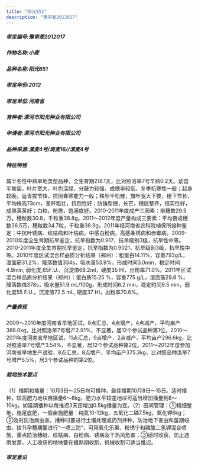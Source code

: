 ```yaml
---
title: "阳光851"
description: "豫审麦2012017"
---
```

##### 审定编号:豫审麦2012017

##### 作物名称:小麦

##### 品种名称:阳光851

##### 审定年份:2012

##### 审定单位:河南省

##### 育种者:漯河市阳光种业有限公司

##### 申请者:漯河市阳光种业有限公司

##### 品种来源:漯麦4号/周麦16//漯麦4号


##### 特征特性
属半冬性中熟旱地类型品种，全生育期218.1天，比对照洛旱7号早熟0.2天。幼苗半匍匐，叶片宽大，叶色深绿，分蘖力较强，成穗率较低，冬季抗寒性一般；起身较晚，返青拔节快，抗倒春寒能力一般；株型半松散，旗叶宽大下披，穗下节长，平均株高73cm，茎秆粗壮，抗倒性好；纺锤型穗，长芒，穗层整齐，结实性好，成熟落黄好；白粒，粉质，饱满度好。2010-2011年度成产三因素：亩穗数29.5万，穗粒数30.8，千粒重38.8g。2011～2012年度产量构成三要素：平均亩成穗数36.5万，穗粒数34.7粒，千粒重38.9g。2011年经河南省农科院植保所接种鉴定：中抗叶锈病、纹枯病和叶枯病，中感白粉病，高感条锈病和赤霉病。2009-2010年度全生育期抗旱鉴定，抗旱指数为0.917，抗旱级别3级，抗旱性中等。2010-2011年度全生育期抗旱鉴定，抗旱指数为0.9021，抗旱级别3级，抗旱性中等。2010年度区试混合样品质分析结果（郑州）：粗蛋白14.11%，容重793g/L，湿面筋31.2%，降落数值334s，吸水量53.9%，形成时间3.0min，稳定时间4.9min, 弱化度,65F.U.，沉淀值68.2ml，硬度35 HI，出粉率71.0%。2011年区试混合样品质分析结果（郑州）：蛋白质15.25 %，容重775 g/L，湿面筋29.8 %，降落数值378s，吸水量51.9 mL/100g，形成时间6.2 min，稳定时间9.5 min，弱化度55 F.U.，沉淀值72.5 mL, 硬度37 HI，出粉率70.6%。


##### 产量表现
2009～2010年度河南省旱地区试，8点汇总，4点增产，4点减产，平均亩产388.0kg，比对照洛旱7号增产2.91%，不显著，居12个参试品种第1位。2010～2011年度河南省旱地区试，11点汇总，9点增产，2点减产，平均亩产296.6kg，比对照洛旱7号增产3.54%，不显著，居12个参试品种第2位。2011～2012年度参加河南省旱地生产试验，8点汇总，8点增产，平均亩产375.3kg，比对照品种洛旱7号增产5.5%，居3个参试品种的第2位。


##### 栽培技术要点
（1）播期和播量：10月3日～25日均可播种，最佳播期10月8日～15日。适时播种，较高肥力地块亩播量6～8kg，肥力水平较差地块可适当增加播量到8～10kg，如延期播种以每推迟3天亩增加0.5kg播量为宜。（2）田间管理：①精细整地，施足底肥，一般亩施肥量：纯氮10-12kg，五氧化二磷7.5kg，氧化钾6kg；②及时防治病虫害，播种时要进行土壤处理或药剂拌种，防治地下害虫和苗期蚜虫，拔节孕穗期要进行“一喷三防”，可用氧化乐果、粉锈宁和磷酸二氢钾混合喷施，重点防治穗蚜、纹枯病、白粉病、锈病及干热风危害；③适时收获，防止遇雨发芽，人工收获的地块要在蜡熟期收割，机械收割可适当推迟。


##### 审定意见

